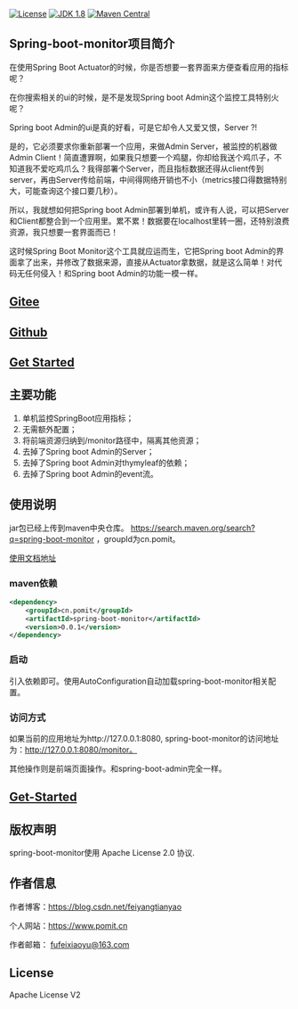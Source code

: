 [![License](http://img.shields.io/:license-apache-blue.svg "2.0")](http://www.apache.org/licenses/LICENSE-2.0.html)
[![JDK 1.8](https://img.shields.io/badge/JDK-1.8-green.svg "JDK 1.8")]()
[![Maven Central](https://img.shields.io/maven-central/v/cn.pomit/spring-boot-monitor.svg?label=Maven%20Central)](https://search.maven.org/search?q=g:%22cn.pomit%22%20AND%20a:%22spring-boot-monitor%22)

## Spring-boot-monitor项目简介

在使用Spring Boot Actuator的时候，你是否想要一套界面来方便查看应用的指标呢？

在你搜索相关的ui的时候，是不是发现Spring boot Admin这个监控工具特别火呢？

Spring boot Admin的ui是真的好看，可是它却令人又爱又恨，Server ?!

是的，它必须要求你重新部署一个应用，来做Admin Server，被监控的机器做Admin Client！简直遭罪啊，如果我只想要一个鸡腿，你却给我送个鸡爪子，不知道我不爱吃鸡爪么？我得部署个Server，而且指标数据还得从client传到server，再由Server传给前端，中间得网络开销也不小（metrics接口得数据特别大，可能查询这个接口要几秒）。

所以，我就想如何把Spring boot Admin部署到单机，或许有人说，可以把Server和Client都整合到一个应用里。累不累！数据要在localhost里转一圈，还特别浪费资源，我只想要一套界面而已！

这时候Spring Boot Monitor这个工具就应运而生，它把Spring boot Admin的界面拿了出来，并修改了数据来源，直接从Actuator拿数据，就是这么简单！对代码无任何侵入！和Spring boot Admin的功能一模一样。

## [Gitee](https://gitee.com/ffch/SpringBootMonitor)
## [Github](https://github.com/ffch/spring-boot-monitor)
## [Get Started](https://www.pomit.cn/SpringBootMonitor/)

## 主要功能

 1. 单机监控SpringBoot应用指标；
 2. 无需额外配置；
 3. 将前端资源归纳到/monitor路径中，隔离其他资源；
 4. 去掉了Spring boot Admin的Server；
 5. 去掉了Spring boot Admin对thymyleaf的依赖；
 6. 去掉了Spring boot Admin的event流。

## 使用说明

jar包已经上传到maven中央仓库。
https://search.maven.org/search?q=spring-boot-monitor ，groupId为cn.pomit。

[使用文档地址](https://www.pomit.cn/spring-boot-monitor)

### maven依赖

```xml
<dependency>
	<groupId>cn.pomit</groupId>
	<artifactId>spring-boot-monitor</artifactId>
	<version>0.0.1</version>
</dependency>
```

### 启动

引入依赖即可。使用AutoConfiguration自动加载spring-boot-monitor相关配置。

### 访问方式

如果当前的应用地址为http://127.0.0.1:8080, spring-boot-monitor的访问地址为：http://127.0.0.1:8080/monitor。

其他操作则是前端页面操作。和spring-boot-admin完全一样。

## [Get-Started](https://www.pomit.cn/SpringBootMonitor)

## 版权声明
spring-boot-monitor使用 Apache License 2.0 协议.

## 作者信息
      
   作者博客：https://blog.csdn.net/feiyangtianyao
  
  个人网站：https://www.pomit.cn
 
   作者邮箱： fufeixiaoyu@163.com

## License
Apache License V2

